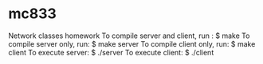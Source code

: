 # mc833
Network classes homework
To compile server and client, run :
	$ make
To compile server only, run:
	$ make server
To compile client only, run:
	$ make client
To execute server:
	$ ./server <listen-port>
To execute client:
	$ ./client <server-ip-address> <server-port>
